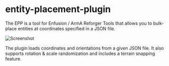 # entity-placement-plugin
The EPP is a tool for Enfusion / ArmA Reforger Tools that allows you to bulk-place entities at coordinates specified in a JSON file.

![Screenshot](screenshot.png)

The plugin loads coordinates and orientations from a given JSON file. It also supports rotation & scale randomization and includes a terrain snapping feature.
